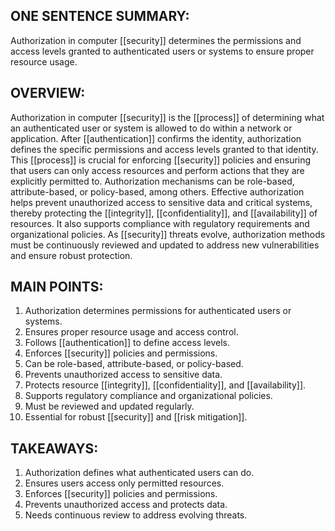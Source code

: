 ## ONE SENTENCE SUMMARY:
Authorization in computer [[security]] determines the permissions and access levels granted to authenticated users or systems to ensure proper resource usage.

## OVERVIEW:
Authorization in computer [[security]] is the [[process]] of determining what an authenticated user or system is allowed to do within a network or application. After [[authentication]] confirms the identity, authorization defines the specific permissions and access levels granted to that identity. This [[process]] is crucial for enforcing [[security]] policies and ensuring that users can only access resources and perform actions that they are explicitly permitted to. Authorization mechanisms can be role-based, attribute-based, or policy-based, among others. Effective authorization helps prevent unauthorized access to sensitive data and critical systems, thereby protecting the [[integrity]], [[confidentiality]], and [[availability]] of resources. It also supports compliance with regulatory requirements and organizational policies. As [[security]] threats evolve, authorization methods must be continuously reviewed and updated to address new vulnerabilities and ensure robust protection.

## MAIN POINTS:
1. Authorization determines permissions for authenticated users or systems.
2. Ensures proper resource usage and access control.
3. Follows [[authentication]] to define access levels.
4. Enforces [[security]] policies and permissions.
5. Can be role-based, attribute-based, or policy-based.
6. Prevents unauthorized access to sensitive data.
7. Protects resource [[integrity]], [[confidentiality]], and [[availability]].
8. Supports regulatory compliance and organizational policies.
9. Must be reviewed and updated regularly.
10. Essential for robust [[security]] and [[risk mitigation]].

## TAKEAWAYS:
1. Authorization defines what authenticated users can do.
2. Ensures users access only permitted resources.
3. Enforces [[security]] policies and permissions.
4. Prevents unauthorized access and protects data.
5. Needs continuous review to address evolving threats.